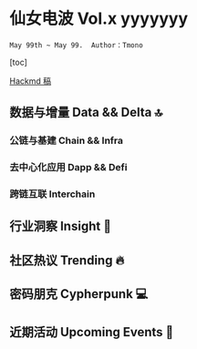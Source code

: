 # 仙女电波 Vol.x yyyyyyy
`May 99th ~ May 99.  Author：Tmono`

[toc]

[Hackmd 稿](https://hackmd.io/s/BkzLd6GpN)

## 数据与增量 Data && Delta 🔝
### 公链与基建 Chain && Infra
### 去中心化应用 Dapp && Defi
### 跨链互联 Interchain

## 行业洞察 Insight 🔭
## 社区热议 Trending 🔥
## 密码朋克 Cypherpunk 💻
## 近期活动 Upcoming Events 🎡
